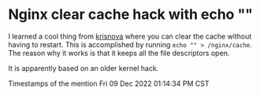 # Nginx clear cache hack with echo ""

I learned a cool thing from [krisnova](https::/twitch.tv/krisnova) where you can clear the cache without having to restart. This is accomplished by running `echo "" > /nginx/cache`. The reason why it works is that it keeps all the file descriptors open.

It is apparently based on an older kernel hack.

Timestamps of the mention Fri 09 Dec 2022 01:14:34 PM CST
